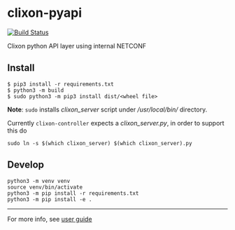 # clixon-pyapi

[![Build Status](https://github.com/clicon/clixon-pyapi/actions/workflows/ci.yml/badge.svg)](https://github.com/clicon/clixon-pyapi/actions/workflows/ci.yml)

Clixon python API layer using internal NETCONF

## Install

```
$ pip3 install -r requirements.txt
$ python3 -m build
$ sudo python3 -m pip3 install dist/<wheel file>
```

**Note**: `sudo` installs _clixon_server_ script under _/usr/local/bin/_ directory.

Currently `clixon-controller` expects a _clixon_server.py_, in order to support this do

```
sudo ln -s $(which clixon_server) $(which clixon_server).py
```

## Develop

```
python3 -m venv venv
source venv/bin/activate
python3 -m pip install -r requirements.txt
python3 -m pip install -e .
```

---

For more info, see [user guide](https://clixon-controller-docs.readthedocs.io/en/latest/)
